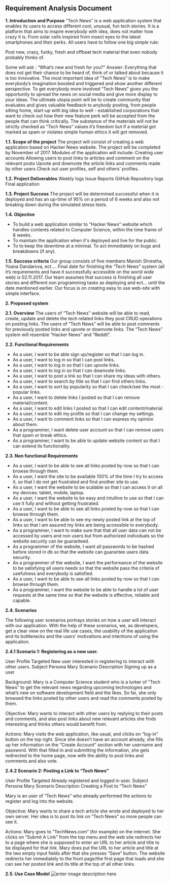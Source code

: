 Requirement Analysis Document
--------------------------------------

**1. Introduction and Purpose**
“Tech News” is a web application system that enables its users to access different cool,  unusual, fun tech stories. It is a platform that aims to inspire everybody with idea, does not matter how crazy it is. From solar cells inspired from insect eyes to the latest smartphones and their perks. All users have to follow one big simple rule:

Post new, crazy, funky, fresh and offbeat tech material that even nobody probably thinks of. 

Some will ask : “What’s new and fresh for you?”
Answer: Everything that does not get their chance to be heard of, think of or talked about because it is too innovative. 
The most important idea of “Tech News” is to make everybody’s imagination boosted and triggered and show another different perspective.
To get everybody more involved “Tech News” gives you the opportunity to spread the news on social media and give more display to your ideas. 
The ultimate utopia point will be to create community that evaluates and gives valuable feedback to anybody posting, from people sitting home, start-up with big idea to well - established corporations that want to check out how their new feature perk will be accepted from the people that can think critically. The substance of the materials will not be strictly checked as “Tech News” values it’s freedom but if a material got marked as spam or violates simple human ethics it will got removed. 

**1.1. Scope of the project**
The project will consist of creating a web application based on Hacker News website. The project will be completed by November of 2017. Modules of the application will include:
Creating user accounts
Allowing users to post links to articles and comment on the relevant posts
Upvote and downvote the article links and comments made by other users
Check out user profiles, self and others’ profiles.

**1.2. Project Deliverables**
Weekly logs
Issue Reports
GitHub Repository logs
Final application

**1.3. Project Success**
 The project will be determined successful when it is deployed and has an up-time of 95% on a period of 6 weeks and also not breaking down during the simulated stress tests.

**1.4. Objective**

- To build a web application similar to “Hacker News” website which
   handles contents related to Computer Science, within the time frame
   of 8 weeks.
- To maintain the application when it's deployed and live
   for the public. 
- To to keep the downtime at a minimal. To act
   immediately on bugs and breakdowns (if any).

**1.5. Success criteria**
Our group consists of five members Manish Shrestha, Yoana Dandarova, ect….
Final date for finishing the “Tech News” system (all it’s requirements and have it successfully accessible on the world wide web) is 02.11.2017. Our  team assumes that success is finishing all user stories and different non programming tasks as deploying and ect… until the date mentioned earlier.
Our focus is on creating easy to use web-site with simple interface.  

**2. Proposed system**

**2.1. Overview**
The users of “Tech News” website will be able to read, create, update and delete the tech related links they post CRUD operations on posting links. 
The users of “Tech News” will be able to post comments for previously posted links and upvote or downvote links. 
The “Tech News” system will resemble “Hacker News” and “Reddit”.

**2.2. Functional Requirements**

- As a user, I want to be able sign up/register so that I can log in.
- As a user, I want to log in so that I can post links.
- As a user, I want to log in so that I can upvote links.
- As a user, I want to log in so that I can downvote links.
- As a user, I want to post a link so that I can share my ideas with others.
- As a user, I want to search by title so that I can find others links.
- As a user, I want to sort by popularity so that I can check/see the most - popular links.
- As a user, I want to delete links I posted so that I can remove material/content.
- As a user, I want to edit links I posted so that I can edit content/material.
- As a user, I want to edit my profile so that I can change my settings.
- As a user, I want to comment links so that I can express my opinion about them.
- As a programmer, I want delete user account so that I can remove users that spam or break ethics.
- As a programmer, I want to be able to update website content so that I can extend its functionality.

**2.3. Non functional Requirements**
      
- As a user, I want to be able to see all links posted by now so that I can browse through them.
- As a user, I want  the site to be available 100% of the time I try to access it, so that I do not get frustrated and find another site to use.
- As a user, I want the website to be scalable so that I can access it on all my devices: tablet, mobile, laptop.
- As a user, I want  the website to be easy and intuitive to use so that I can use it fully and without getting frustrated.
- As a user, I want to be able to see all links posted by now so that I can browse through them.
- As a user, I want to be able to see my newly posted link at the top of links so that I am assured my links are being accessible to everybody.
- As a programmer, I want to make sure that that all user data can not be accessed by users and non users but from authorized individuals so the website security can be guaranteed.
- As a programmer of the website, I want all passwords to be hashed before stored in db so that the website can guarantee users data security. 
- As a programmer of the website, I want the performance of the website to be satisfying all users needs so that the website pass the criteria of usefulness and everybody is satisfied. 
- As a user, I want to be able to see all links posted by now so that I can browse through them.
- As a programmer, I want the website to be able to handle a lot of user requests at the same time so that the website is effective, reliable and capable.



**2.4. Scenarios**

The following user scenarios portrays stories on how a user will interact with our application. With the help of these scenarios, we, as developers, get a clear view on the real life use cases, the usability of the application and its bottlenecks and the users’ motivations and intentions of using the application.


**2.4.1 Scenario 1: Registering as a new user.**


User Profile Targeted
New user interested in registering to interact with other users.
Subject Persona
Mary
Scenario Description
Signing up as a user

Background:
Mary is a Computer Science student who is a lurker of “Tech News” to get the relevant news regarding upcoming technologies and what’s new on software development field and the likes. So far, she only browsed the links posted by other users and read the comments posted by them.

Objective:
Mary wants to interact with other users by replying to their posts and comments, and also post links about new relevant articles she finds interesting and thinks others would benefit from.

Actions:
Mary visits the web application, like usual, and clicks on “log-in” button on the top right. Since she doesn’t have an account already, she fills up her information on the “Create Account” section with her username and password. With that filled in and submitting the information, she gets redirected to the home page, now with the ability to post links and comments and also vote.






**2.4.2 Scenario 2: Posting a Link to “Tech News”**

User Profile Targeted
Already registered and logged in user.
Subject Persona
Mary
Scenario Description
Creating a Post to “Tech News”

Mary is an user of “Tech News” who already performed the actions to register and log into the website. 

Objective:
Mary wants to share a tech article she wrote and deployed to her own server. Her idea is to post its link on “Tech News” so more people can see it. 

Actions:
Mary goes to “TechNews.com” (for example) on the internet. She clicks on 
“Submit A Link” from the top menu and the web site redirects her to a page where she is supposed to enter an URL to her article and title to be displayed for that link. Mary does put the URL to her article and title at the two empty input fields after that she presses “Save” button. The website redirects her immediately to the front page/the first page that loads and she can see her posted link and its title at the top of all other links.

**2.5. Use Case Model**
![enter image description here](https://lh3.googleusercontent.com/mORYf-kSQ3kTLp-5NxY68LKf6Auh1AdWmeICTGgAKVeQ53Ia6VSdSXvEJYuxdr5RaPnTHUZb5BWaqA=s0 "Use case diagram")
